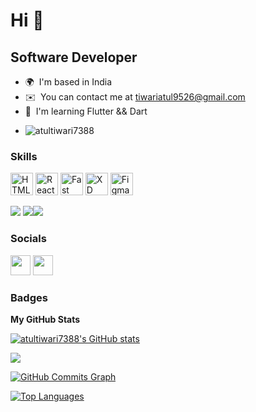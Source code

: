 Hi 👋 
============================

Software Developer
------------------



* 🌍  I'm based in India
* ✉️  You can contact me at [tiwariatul9526@gmail.com](mailto:tiwariatul9526@gmail.com)
* 🧠  I'm learning Flutter && Dart
* <p align="left"> <img src="https://komarev.com/ghpvc/?username=atultiwari7388&label=Profile%20views&color=0e75b6&style=flat" alt="atultiwari7388" /> </p>

### Skills

<p align="left">
<a href="https://developer.mozilla.org/en-US/docs/Glossary/HTML5" target="_blank" rel="noreferrer"><img src="https://raw.githubusercontent.com/danielcranney/readme-generator/main/public/icons/skills/html5-colored.svg" width="36" height="36" alt="HTML5" /></a>
<a href="https://reactjs.org/" target="_blank" rel="noreferrer"><img src="https://raw.githubusercontent.com/danielcranney/readme-generator/main/public/icons/skills/react-colored.svg" width="36" height="36" alt="React" /></a>
<a href="https://fastapi.tiangolo.com/" target="_blank" rel="noreferrer"><img src="https://raw.githubusercontent.com/danielcranney/readme-generator/main/public/icons/skills/fastapi-colored.svg" width="36" height="36" alt="Fast API" /></a>
<a href="https://www.adobe.com/uk/products/xd.html" target="_blank" rel="noreferrer"><img src="https://raw.githubusercontent.com/danielcranney/readme-generator/main/public/icons/skills/xd-colored.svg" width="36" height="36" alt="XD" /></a>
<a href="https://www.figma.com/" target="_blank" rel="noreferrer"><img src="https://raw.githubusercontent.com/danielcranney/readme-generator/main/public/icons/skills/figma-colored.svg" width="36" height="36" alt="Figma" /></a>
</p><img src="https://img.shields.io/badge/Flutter-%2302569B.svg?style=for-the-badge&logo=Flutter&logoColor=white"/> <img src="https://img.shields.io/badge/dart-%230175C2.svg?style=for-the-badge&logo=dart&logoColor=white"/><img src="https://img.shields.io/badge/firebase-%23039BE5.svg?style=for-the-badge&logo=firebase"/>


### Socials

<p align="left"> <a href="https://www.github.com/atultiwari7388" target="_blank" rel="noreferrer"><img src="https://raw.githubusercontent.com/danielcranney/readme-generator/main/public/icons/socials/github.svg" width="32" height="32" /></a> <a href="http://www.instagram.com/atul_tiwari45" target="_blank" rel="noreferrer"><img src="https://raw.githubusercontent.com/danielcranney/readme-generator/main/public/icons/socials/instagram.svg" width="32" height="32" /></a></p>

### Badges

<b>My GitHub Stats</b>

<a href="http://www.github.com/atultiwari7388"><img src="https://github-readme-stats.vercel.app/api?username=atultiwari7388&show_icons=true&hide=&count_private=true&title_color=0891b2&text_color=ffffff&icon_color=0891b2&bg_color=1c1917&hide_border=true&show_icons=true" alt="atultiwari7388's GitHub stats" /></a>

<a href="http://www.github.com/atultiwari7388"><img src="https://github-readme-streak-stats.herokuapp.com/?user=atultiwari7388&stroke=ffffff&background=1c1917&ring=0891b2&fire=0891b2&currStreakNum=ffffff&currStreakLabel=0891b2&sideNums=ffffff&sideLabels=ffffff&dates=ffffff&hide_border=true" /></a>

<a href="http://www.github.com/atultiwari7388"><img src="https://activity-graph.herokuapp.com/graph?username=atultiwari7388&bg_color=1c1917&color=ffffff&line=0891b2&point=ffffff&area_color=1c1917&area=true&hide_border=true&custom_title=GitHub%20Commits%20Graph" alt="GitHub Commits Graph" /></a>

<a href="https://github.com/atultiwari7388" align="left"><img src="https://github-readme-stats.vercel.app/api/top-langs/?username=atultiwari7388&langs_count=10&title_color=0891b2&text_color=ffffff&icon_color=0891b2&bg_color=1c1917&hide_border=true&locale=en&custom_title=Top%20%Languages" alt="Top Languages" /></a>













<!-- <p align="center"> <img src="https://github.com/atultiwari7388/social-media-app-firebase/blob/bottom-bar/assets/gif-unscreen.gif" alt="atultiwari7388" height="300" /></p>

<h1 align="center">Hi 👋, Naa Peru Atul 😉</h1>
<!-- <h3 align="center">Phlaṭṭar ḍevalapar‌gā panicēstunnāru 🤫</h3> -->

<!-- <p align="left"> <img src="https://komarev.com/ghpvc/?username=atultiwari7388&label=Profile%20views&color=0e75b6&style=flat" alt="atultiwari7388" /> </p> -->

<!-- <h2 align="center"> 🔭 Tools of Trade</h2> -->
<!-- <p align="center"> -->
<!--   <img src="https://img.shields.io/badge/Flutter-%2302569B.svg?style=for-the-badge&logo=Flutter&logoColor=white"/>&nbsp;&nbsp;&nbsp; -->
<!--   <img src="https://img.shields.io/badge/React-%2302569B.svg?style=for-the-badge&logo=React&logoColor=white"/>&nbsp;&nbsp;&nbsp; -->
<!--   <img src="https://img.shields.io/badge/dart-%230175C2.svg?style=for-the-badge&logo=dart&logoColor=white"/>&nbsp;&nbsp;&nbsp; -->
<!--   <img src="https://img.shields.io/badge/firebase-%23039BE5.svg?style=for-the-badge&logo=firebase"/>&nbsp;&nbsp;&nbsp; -->
<!--   <img src="https://img.shields.io/badge/node.js%20-%2343853D.svg?&style=for-the-badge&logo=node.js&logoColor=white" />&nbsp;&nbsp;&nbsp; -->
<!--   <img src="https://img.shields.io/badge/javascript-%23323330.svg?style=for-the-badge&logo=javascript&logoColor=%23F7DF1E"/>&nbsp;&nbsp;&nbsp; -->
<!--   <img src="https://img.shields.io/badge/typescript-%23007ACC.svg?style=for-the-badge&logo=typescript&logoColor=white"/>&nbsp;&nbsp;&nbsp; -->
<!--   <img src="https://img.shields.io/badge/Adobe%20XD-470137?style=for-the-badge&logo=Adobe%20XD&logoColor=#FF61F6"/>&nbsp;&nbsp;&nbsp; -->
<!--   <img src="https://img.shields.io/badge/postgres-%23316192.svg?style=for-the-badge&logo=postgresql&logoColor=white"/>&nbsp;&nbsp;&nbsp; -->
<!--   <img src="https://img.shields.io/badge/MongoDB-%234ea94b.svg?style=for-the-badge&logo=mongodb&logoColor=white"/>&nbsp;&nbsp;&nbsp; -->
<!--   <img src="https://img.shields.io/badge/yarn-%232C8EBB.svg?style=for-the-badge&logo=yarn&logoColor=white"/>&nbsp;&nbsp;&nbsp; -->
</p>

<!-- <h2 align="center"> Connect with me</h2> -->
<!-- <p align="center"> -->
<!-- 
<a href="https://www.facebook.com/profile.php?id=100060762835342" align="center"><img src="https://img.shields.io/badge/Facebook-%231877F2.svg?style=for-the-badge&logo=Facebook&logoColor=white"/></a>&nbsp;&nbsp;&nbsp;<a href="https://www.linkedin.com/in/atul-tiwari-67355322b/" align="center"><img src="https://img.shields.io/badge/linkedin-%230077B5.svg?style=for-the-badge&logo=linkedin&logoColor=white"/></a>&nbsp;&nbsp;&nbsp;<a href="https://www.instagram.com/atul_tiwari45/"><img src="https://img.shields.io/badge/Instagram-%23E4405F.svg?style=for-the-badge&logo=Instagram&logoColor=white"/></a>&nbsp;&nbsp;&nbsp;
</p> -->


<!-- - 🔭 I’m currently working on **Flutter** -->

<!-- - 🌱 I’m currently learning **Flutter, Dart** -->

<!-- - 🤝 I’m looking for help with **Flutter and Dart** -->

<!-- - 💬 Ask me about **Flutter, Dart** -->

<!-- - 📫 How to reach me **tiwariatul9526@gmail.com** -->

<!-- - ⚡ Fun fact **I am very Lazy😄** -->

<!-- <p><img align="left" src="https://github-readme-stats.vercel.app/api/top-langs?username=atultiwari7388&show_icons=true&locale=en" alt="atultiwari7388" /></p> -->

<!-- <p>&nbsp;<img align="center" src="https://github-readme-stats.vercel.app/api?username=atultiwari7388&show_icons=true&locale=en" alt="atultiwari7388" /></p> -->



<!-- <p align="left"> <a href="https://github.com/ryo-ma/github-profile-trophy"><img src="https://github-profile-trophy.vercel.app/?username=atultiwari7388" alt="atultiwari7388" /></a> </p> -->

